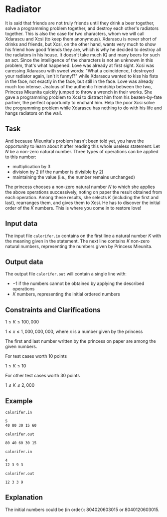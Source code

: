 # Radiator

It is said that friends are not truly friends until they drink a beer together, solve a programming problem together, and destroy each other's radiators together. This is also the case for two characters, whom we will call Xdarascu and Xcsi (to keep them anonymous). Xdarascu is never short of drinks and friends, but Xcsi, on the other hand, wants very much to show his friend how good friends they are, which is why he decided to destroy all the radiators in his house. It doesn't take much IQ and many beers for such an act. Since the intelligence of the characters is not an unknown in this problem, that's what happened. Love was already at first sight. Xcsi was caressing Xdarascu with sweet words: "What a coincidence, I destroyed your radiator again, isn't it funny!?" while Xdarascu wanted to kiss his fists in the face, not exactly in the face, but still in the face. Love was already much too intense. Jealous of the authentic friendship between the two, Princess Mieunita quickly jumped to throw a wrench in their works. She gave a programming problem to Xcsi to distract him from his beaten-by-fate partner, the perfect opportunity to enchant him. Help the poor Xcsi solve the programming problem while Xdarascu has nothing to do with his life and hangs radiators on the wall.

## Task

And because Mieunita's problem hasn't been told yet, you have the opportunity to learn about it after reading this whole useless statement: Let $N$ be a non-zero natural number. Three types of operations can be applied to this number: 
- multiplication by $3$
- division by $2$ (if the number is divisible by $2$)
- maintaining the value (i.e., the number remains unchanged)

The princess chooses a non-zero natural number $N$ to which she applies the above operations successively, noting on paper the result obtained from each operation. Among these results, she selects $K$ (including the first and last), rearranges them, and gives them to Xcsi. He has to discover the initial order of the $K$ numbers. This is where you come in to restore love! 

## Input data

The input file `calorifer.in` contains on the first line a natural number $K$ with the meaning given in the statement. The next line contains $K$ non-zero natural numbers, representing the numbers given by Princess Mieunita. 

## Output data

The output file `calorifer.out` will contain a single line with: 
- $-1$ if the numbers cannot be obtained by applying the described operations 
- $K$ numbers, representing the initial ordered numbers

## Constraints and Clarifications

$1 \leq K \leq 100,000$

$1 \leq x \leq 1,000,000,000$, where $x$ is a number given by the princess 

The first and last number written by the princess on paper are among the given numbers. 

For test cases worth $10$ points 

$1 \leq K \leq 10$ 

For other test cases worth $30$ points 

$1 \leq K \leq 2,000$

## Example

`calorifer.in`
```
5 
40 80 30 15 60
```

`calorifer.out`
```
80 40 60 30 15
```

`calorifer.in`
```
4 
12 3 9 3
```

`calorifer.out`
```
12 3 3 9
```

## Explanation

The initial numbers could be (in order): $80 40 20 60 30 15$ or $80 40 120 60 30 15$.
